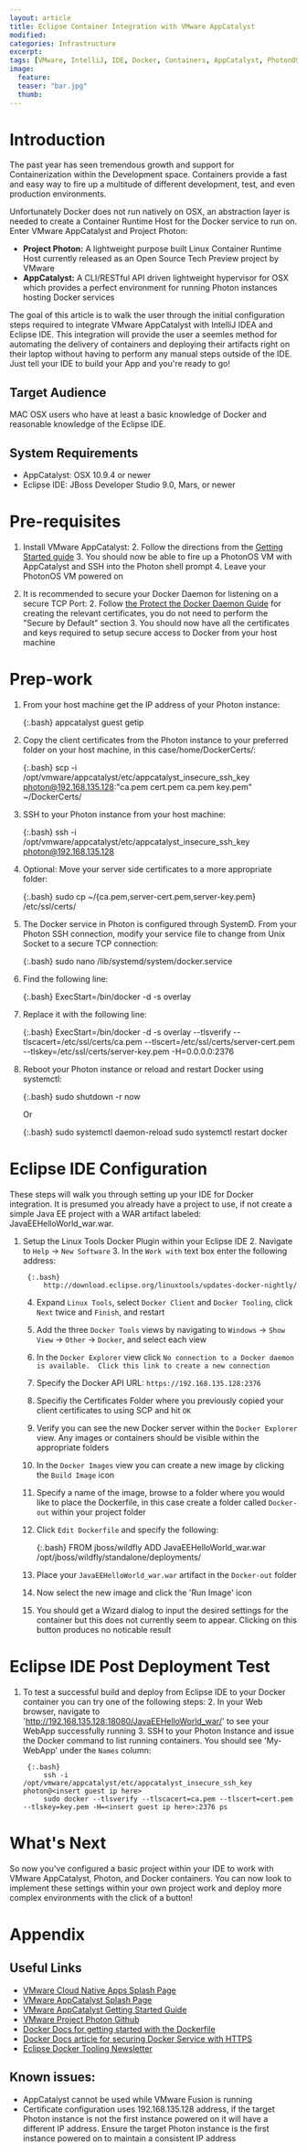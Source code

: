 ```yaml
---
layout: article
title: Eclipse Container Integration with VMware AppCatalyst
modified:
categories: Infrastructure
excerpt:
tags: [VMware, IntelliJ, IDE, Docker, Containers, AppCatalyst, PhotonOS]
image:
  feature:
  teaser: "bar.jpg"
  thumb:
---
```

# Introduction
The past year has seen tremendous growth and support for Containerization within the Development space.  Containers provide a fast and easy way to fire up a multitude of different development, test, and even production environments.

Unfortunately Docker does not run natively on OSX, an abstraction layer is needed to create a Container Runtime Host for the Docker service to run on.  Enter VMware AppCatalyst and Project Photon:

* **Project Photon:** A lightweight purpose built Linux Container Runtime Host currently released as an Open Source Tech Preview project by VMware
* **AppCatalyst:** A CLI/RESTful API driven lightweight hypervisor for OSX which provides a perfect environment for running Photon instances hosting Docker services

The goal of this article is to walk the user through the initial configuration steps required to integrate VMware AppCatalyst with IntelliJ IDEA and Eclipse IDE.  This integration will provide the user a seemles method for automating the delivery of containers and deploying their artifacts right on their laptop without having to perform any manual steps outside of the IDE.  Just tell your IDE to build your App and you're ready to go!

## Target Audience
MAC OSX users who have at least a basic knowledge of Docker and reasonable knowledge of the Eclipse IDE.

## System Requirements
* AppCatalyst: OSX 10.9.4 or newer
* Eclipse IDE: JBoss Developer Studio 9.0, Mars, or newer

# Pre-requisites
1. Install VMware AppCatalyst:
    2. Follow the directions from the [Getting Started guide](https://communities.vmware.com/docs/DOC-29885)
    3. You should now be able to fire up a PhotonOS VM with AppCatalyst and SSH into the Photon shell prompt
    4. Leave your PhotonOS VM powered on


1. It is recommended to secure your Docker Daemon for listening on a secure TCP Port:
    2. Follow [the Protect the Docker Daemon Guide](https://docs.docker.com/articles/https/) for creating the relevant certificates, you do not need to perform the "Secure by Default" section
    3. You should now have all the certificates and keys required to setup secure access to Docker from your host machine

# Prep-work
1. From your host machine get the IP address of your Photon instance:

    {:.bash}
        appcatalyst guest getip <replace with vm name>
    
2. Copy the client certificates from the Photon instance to your preferred folder on your host machine, in this case/home/DockerCerts/:

    {:.bash}
        scp -i /opt/vmware/appcatalyst/etc/appcatalyst_insecure_ssh_key photon@192.168.135.128:"ca.pem cert.pem ca.pem key.pem" ~/DockerCerts/
    
3. SSH to your Photon instance from your host machine:

    {:.bash}
        ssh -i /opt/vmware/appcatalyst/etc/appcatalyst_insecure_ssh_key photon@192.168.135.128

2. Optional: Move your server side certificates to a more appropriate folder:  

    {:.bash}
        sudo cp ~/{ca.pem,server-cert.pem,server-key.pem} /etc/ssl/certs/
    
2. The Docker service in Photon is configured through SystemD.  From your Photon SSH connection, modify your service file to change from Unix Socket to a secure TCP connection:  

    {:.bash}
        sudo nano /lib/systemd/system/docker.service
    
1. Find the following line:  

    {:.bash}
        ExecStart=/bin/docker -d -s overlay
    
2. Replace it with the following line:

    {:.bash}
        ExecStart=/bin/docker -d -s overlay --tlsverify --tlscacert=/etc/ssl/certs/ca.pem --tlscert=/etc/ssl/certs/server-cert.pem --tlskey=/etc/ssl/certs/server-key.pem -H=0.0.0.0:2376
    
3. Reboot your Photon instance or reload and restart Docker using systemctl:

    {:.bash}
        sudo shutdown -r now
    
    Or
    
    {:.bash}
        sudo systemctl daemon-reload
        sudo systemctl restart docker

# Eclipse IDE Configuration
These steps will walk you through setting up your IDE for Docker integration.  It is presumed you already have a project to use, if not create a simple Java EE project with a WAR artifact labeled: JavaEEHelloWorld_war.war.

1. Setup the Linux Tools Docker Plugin within your Eclipse IDE
    2. Navigate to `Help` -> `New Software`
    3. In the `Work with` text box enter the following address:
            
        {:.bash}
            http://download.eclipse.org/linuxtools/updates-docker-nightly/

    4. Expand `Linux Tools`, select `Docker Client` and `Docker Tooling`, click `Next` twice and `Finish`, and restart
    5. Add the three `Docker Tools` views by navigating to `Windows` -> `Show View` -> `Other` -> `Docker`, and select each view
    6. In the `Docker Explorer` view click `No connection to a Docker daemon is available.  Click this link to create a new connection`
    5. Specify the Docker API URL:  ```https://192.168.135.128:2376```
    6. Specifiy the Certificates Folder where you previously copied your client certificates to using SCP and hit `OK`
    7. Verify you can see the new Docker server within the `Docker Explorer` view.  Any images or containers should be visible within the appropriate folders
    8. In the `Docker Images` view you can create a new image by clicking the `Build Image` icon
    9. Specify a name of the image, browse to a folder where you would like to place the Dockerfile, in this case create a folder called `Docker-out` within your project folder
    10. Click `Edit Dockerfile` and specify the following:

        {:.bash}
                FROM jboss/wildfly
                ADD JavaEEHelloWorld_war.war /opt/jboss/wildfly/standalone/deployments/
    
    11. Place your `JavaEEHelloWorld_war.war` artifact in the `Docker-out` folder
    12. Now select the new image and click the 'Run Image' icon
    13. You should get a Wizard dialog to input the desired settings for the container but this does not currently seem to appear.  Clicking on this button produces no noticable result
    
# Eclipse IDE Post Deployment Test
1. To test a successful build and deploy from Eclipse IDE to your Docker container you can try one of the following steps:
    2. In your Web browser, navigate to 'http://192.168.135.128:18080/JavaEEHelloWorld_war/' to see your WebApp successfully running
    3. SSH to your Photon Instance and issue the Docker command to list running containers.  You should see 'My-WebApp' under the `Names` column:

        {:.bash}
            ssh -i /opt/vmware/appcatalyst/etc/appcatalyst_insecure_ssh_key photon@<insert guest ip here>
            sudo docker --tlsverify --tlscacert=ca.pem --tlscert=cert.pem --tlskey=key.pem -H=<insert guest ip here>:2376 ps

# What's Next
So now you've configured a basic project within your IDE to work with VMware AppCatalyst, Photon, and Docker containers.  You can now look to implement these settings within your own project work and deploy more complex environments with the click of a button!

# Appendix

## Useful Links
* [VMware Cloud Native Apps Splash Page](http://www.vmware.com/cloudnative)
* [VMware AppCatalyst Splash Page](https://communities.vmware.com/community/vmtn/devops/vmware-appcatalyst)
* [VMware AppCatalyst Getting Started Guide](https://communities.vmware.com/docs/DOC-298850)
* [VMware Project Photon Github](https://github.com/vmware/photon)
* [Docker Docs for getting started with the Dockerfile](https://docs.docker.com/reference/builder/)
* [Docker Docs article for securing Docker Service with HTTPS](https://docs.docker.com/articles/https/)
* [Eclipse Docker Tooling Newsletter](http://www.eclipse.org/community/eclipse_newsletter/2015/june/article3.php)

## Known issues:
* AppCatalyst cannot be used while VMware Fusion is running
* Certificate configuration uses 192.168.135.128 address, if the target Photon instance is not the first instance powered on it will have a different IP address.  Ensure the target Photon instance is the first instance powered on to maintain a consistent IP address